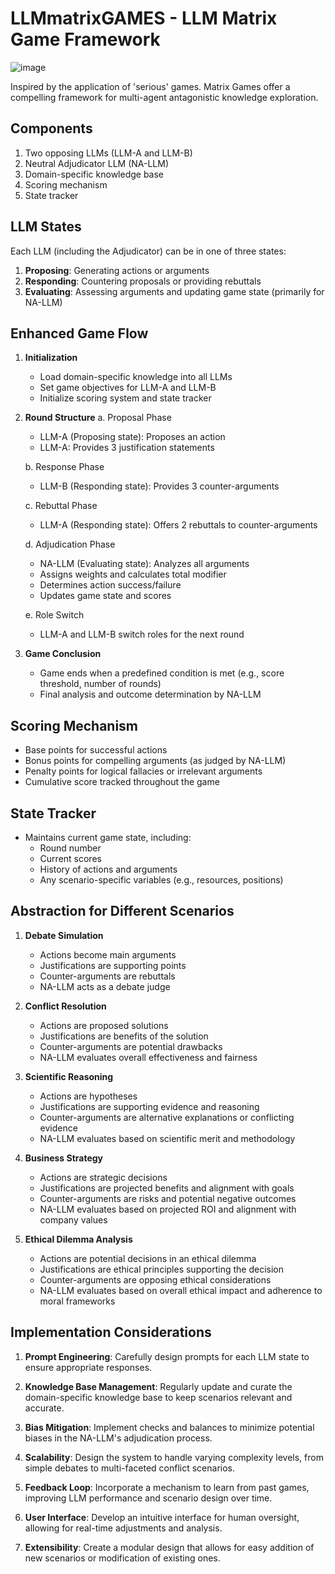 # LLMmatrixGAMES - LLM Matrix Game Framework

![image](https://github.com/user-attachments/assets/5fff21aa-1e7c-491c-a9b8-9fc6d7072bd1)

Inspired by the application of 'serious' games. Matrix Games offer a compelling framework for multi-agent antagonistic knowledge exploration. 

## Components

1. Two opposing LLMs (LLM-A and LLM-B)
2. Neutral Adjudicator LLM (NA-LLM)
3. Domain-specific knowledge base
4. Scoring mechanism
5. State tracker

## LLM States

Each LLM (including the Adjudicator) can be in one of three states:
1. **Proposing**: Generating actions or arguments
2. **Responding**: Countering proposals or providing rebuttals
3. **Evaluating**: Assessing arguments and updating game state (primarily for NA-LLM)

## Enhanced Game Flow

1. **Initialization**
   - Load domain-specific knowledge into all LLMs
   - Set game objectives for LLM-A and LLM-B
   - Initialize scoring system and state tracker

2. **Round Structure**
   a. Proposal Phase
      - LLM-A (Proposing state): Proposes an action
      - LLM-A: Provides 3 justification statements

   b. Response Phase
      - LLM-B (Responding state): Provides 3 counter-arguments

   c. Rebuttal Phase
      - LLM-A (Responding state): Offers 2 rebuttals to counter-arguments

   d. Adjudication Phase
      - NA-LLM (Evaluating state): Analyzes all arguments
      - Assigns weights and calculates total modifier
      - Determines action success/failure
      - Updates game state and scores

   e. Role Switch
      - LLM-A and LLM-B switch roles for the next round

3. **Game Conclusion**
   - Game ends when a predefined condition is met (e.g., score threshold, number of rounds)
   - Final analysis and outcome determination by NA-LLM

## Scoring Mechanism

- Base points for successful actions
- Bonus points for compelling arguments (as judged by NA-LLM)
- Penalty points for logical fallacies or irrelevant arguments
- Cumulative score tracked throughout the game

## State Tracker

- Maintains current game state, including:
  - Round number
  - Current scores
  - History of actions and arguments
  - Any scenario-specific variables (e.g., resources, positions)

## Abstraction for Different Scenarios

1. **Debate Simulation**
   - Actions become main arguments
   - Justifications are supporting points
   - Counter-arguments are rebuttals
   - NA-LLM acts as a debate judge

2. **Conflict Resolution**
   - Actions are proposed solutions
   - Justifications are benefits of the solution
   - Counter-arguments are potential drawbacks
   - NA-LLM evaluates overall effectiveness and fairness

3. **Scientific Reasoning**
   - Actions are hypotheses
   - Justifications are supporting evidence and reasoning
   - Counter-arguments are alternative explanations or conflicting evidence
   - NA-LLM evaluates based on scientific merit and methodology

4. **Business Strategy**
   - Actions are strategic decisions
   - Justifications are projected benefits and alignment with goals
   - Counter-arguments are risks and potential negative outcomes
   - NA-LLM evaluates based on projected ROI and alignment with company values

5. **Ethical Dilemma Analysis**
   - Actions are potential decisions in an ethical dilemma
   - Justifications are ethical principles supporting the decision
   - Counter-arguments are opposing ethical considerations
   - NA-LLM evaluates based on overall ethical impact and adherence to moral frameworks

## Implementation Considerations

1. **Prompt Engineering**: Carefully design prompts for each LLM state to ensure appropriate responses.

2. **Knowledge Base Management**: Regularly update and curate the domain-specific knowledge base to keep scenarios relevant and accurate.

3. **Bias Mitigation**: Implement checks and balances to minimize potential biases in the NA-LLM's adjudication process.

4. **Scalability**: Design the system to handle varying complexity levels, from simple debates to multi-faceted conflict scenarios.

5. **Feedback Loop**: Incorporate a mechanism to learn from past games, improving LLM performance and scenario design over time.

6. **User Interface**: Develop an intuitive interface for human oversight, allowing for real-time adjustments and analysis.

7. **Extensibility**: Create a modular design that allows for easy addition of new scenarios or modification of existing ones.

